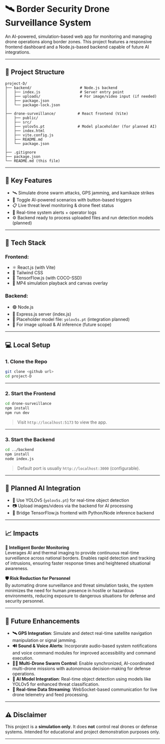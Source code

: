 # 🛰️ Border Security Drone Surveillance System

An AI-powered, simulation-based web app for monitoring and managing drone operations along border zones. This project features a responsive frontend dashboard and a Node.js-based backend capable of future AI integrations.

---

## 📂 Project Structure

```
project-D/
├── backend/                      # Node.js backend
│   ├── index.js                  # Server entry point
│   ├── uploads/                  # For image/video input (if needed)
│   ├── package.json
│   └── package-lock.json
│
├── drone-surveillance/          # React frontend (Vite)
│   ├── public/
│   ├── src/
│   ├── yolov5s.pt               # Model placeholder (for planned AI)
│   ├── index.html
│   ├── vite.config.js
│   ├── README.md
│   └── package.json
│
├── .gitignore
├── package.json
└── README.md (this file)
```

---

## 🚀 Key Features

- 🛰️ Simulate drone swarm attacks, GPS jamming, and kamikaze strikes
- 🧠 Toggle AI-powered scenarios with button-based triggers
- 📋 Live threat level monitoring & drone fleet status
- 🔔 Real-time system alerts + operator logs
- ⚙️ Backend ready to process uploaded files and run detection models (planned)

---

## 🧪 Tech Stack

### Frontend:
- ⚛️ React.js (with Vite)
- 💨 Tailwind CSS
- 🧠 TensorFlow.js (with COCO-SSD)
- 🎥 MP4 simulation playback and canvas overlay

### Backend:
- 🟢 Node.js
- 📂 Express.js server (index.js)
- 🧠 Placeholder model file: `yolov5s.pt` (integration planned)
- 🧪 For image upload & AI inference (future scope)

---

## 💻 Local Setup

### 1. Clone the Repo

```bash
git clone <github url>
cd project-D
```

---

### 2. Start the Frontend

```bash
cd drone-surveillance
npm install
npm run dev
```

> Visit `http://localhost:5173` to view the app.

---

### 3. Start the Backend

```bash
cd ../backend
npm install
node index.js
```

> Default port is usually `http://localhost:3000` (configurable).

---

## 🧠 Planned AI Integration

- 🎯 Use YOLOv5 (`yolov5s.pt`) for real-time object detection
- 📷 Upload images/videos via the backend for AI processing
- 🔗 Bridge TensorFlow.js frontend with Python/Node inference backend

---

## 📈 Impacts

**🧠 Intelligent Border Monitoring**  
Leverages AI and thermal imaging to provide continuous real-time surveillance across national borders. Enables rapid detection and tracking of intrusions, ensuring faster response times and heightened situational awareness.

**🛡️ Risk Reduction for Personnel**  
By automating drone surveillance and threat simulation tasks, the system minimizes the need for human presence in hostile or hazardous environments, reducing exposure to dangerous situations for defense and security personnel.

---

## 🔮 Future Enhancements

- **🛰️ GPS Integration**: Simulate and detect real-time satellite navigation manipulation or signal jamming.
- **🔊 Sound & Voice Alerts**: Incorporate audio-based system notifications and voice command modules for improved accessibility and command execution.
- **🧑‍✈️ Multi-Drone Swarm Control**: Enable synchronized, AI-coordinated multi-drone missions with autonomous decision-making for defense operations.
- **🎯 AI Model Integration**: Real-time object detection using models like YOLOv5 for enhanced threat classification.
- **📡 Real-time Data Streaming**: WebSocket-based communication for live drone telemetry and feed processing.

---

## ⚠️ Disclaimer

This project is a **simulation only**. It does **not** control real drones or defense systems. Intended for educational and project demonstration purposes only.

---
